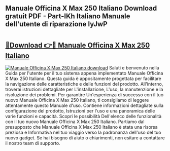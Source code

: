 ## Manuale Officina X Max 250 Italiano Download gratuit PDF - Part-IKh Italiano Manuale dell'utente di riparazione lyJwP

# <h2><a href="http://dfaw80n.blite.top/?on=Manuale+Officina+X+Max+250+Italiano">🔗Download 👉🔴 Manuale Officina X Max 250 Italiano</a></h2>

[![Manuale Officina X Max 250 Italiano download](https://i.imgur.com/lujVjoI.png)](http://dfaw80n.blite.top/?on=Manuale+Officina+X+Max+250+Italiano)
Saluti e benvenuto nella Guida per l'utente per il tuo sistema appena implementato Manuale Officina X Max 250 Italiano. Questa guida è appositamente progettata per facilitare la navigazione delle caratteristiche e delle funzioni del prodotto. All'interno, troverai istruzioni dettagliate per L'installazione, L'uso, la manutenzione e la risoluzione dei problemi. Per garantire Un'esperienza di successo con il tuo nuovo Manuale Officina X Max 250 Italiano, ti consigliamo di leggere attentamente questo Manuale d'uso. Contiene informazioni dettagliate sulla configurazione del prodotto, Istruzioni per l'uso e una panoramica delle varie funzioni e capacità. Scopri le possibilità Dell'elenco delle funzionalità con il tuo nuovo Manuale Officina X Max 250 Italiano. Partiamo dal presupposto che Manuale Officina X Max 250 Italiano è stata una risorsa preziosa e Informativa nel tuo viaggio verso la padronanza dell'uso del tuo nuovo gadget. Se hai bisogno di aiuto o chiarimenti, non esitare a contattare il nostro team di supporto.
